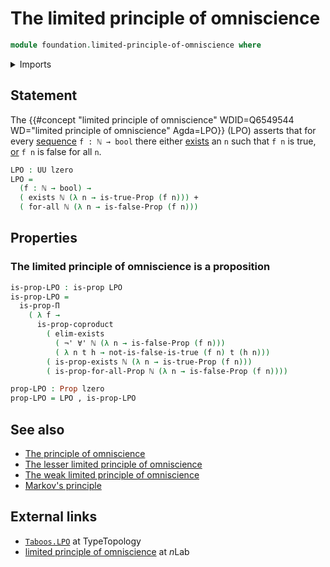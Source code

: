 # The limited principle of omniscience

```agda
module foundation.limited-principle-of-omniscience where
```

<details><summary>Imports</summary>

```agda
open import elementary-number-theory.natural-numbers

open import foundation.booleans
open import foundation.coproduct-types
open import foundation.dependent-pair-types
open import foundation.disjunction
open import foundation.existential-quantification
open import foundation.negation
open import foundation.universal-quantification
open import foundation.universe-levels

open import foundation-core.identity-types
open import foundation-core.propositions
open import foundation-core.sets

open import univalent-combinatorics.standard-finite-types
```

</details>

## Statement

The
{{#concept "limited principle of omniscience" WDID=Q6549544 WD="limited principle of omniscience" Agda=LPO}}
(LPO) asserts that for every [sequence](foundation.sequences.md) `f : ℕ → bool`
there either [exists](foundation.existential-quantification.md) an `n` such that
`f n` is true, [or](foundation.disjunction.md) `f n` is false for all `n`.

```agda
LPO : UU lzero
LPO =
  (f : ℕ → bool) →
  ( exists ℕ (λ n → is-true-Prop (f n))) +
  ( for-all ℕ (λ n → is-false-Prop (f n)))
```

## Properties

### The limited principle of omniscience is a proposition

```agda
is-prop-LPO : is-prop LPO
is-prop-LPO =
  is-prop-Π
    ( λ f →
      is-prop-coproduct
        ( elim-exists
          ( ¬' ∀' ℕ (λ n → is-false-Prop (f n)))
          ( λ n t h → not-is-false-is-true (f n) t (h n)))
        ( is-prop-exists ℕ (λ n → is-true-Prop (f n)))
        ( is-prop-for-all-Prop ℕ (λ n → is-false-Prop (f n))))

prop-LPO : Prop lzero
prop-LPO = LPO , is-prop-LPO
```

## See also

- [The principle of omniscience](foundation.principle-of-omniscience.md)
- [The lesser limited principle of omniscience](foundation.lesser-limited-principle-of-omniscience.md)
- [The weak limited principle of omniscience](foundation.weak-limited-principle-of-omniscience.md)
- [Markov's principle](logic.markovs-principle.md)

## External links

- [`Taboos.LPO`](https://martinescardo.github.io/TypeTopology/Taboos.LPO.html)
  at TypeTopology
- [limited principle of omniscience](https://ncatlab.org/nlab/show/limited+principle+of+omniscience)
  at $n$Lab
